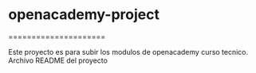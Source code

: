 # openacademy-project
=====================

Este proyecto es para subir los modulos de openacademy curso tecnico.
Archivo README del proyecto
